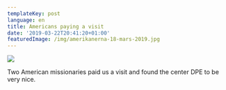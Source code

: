 ```yaml
---
templateKey: post
language: en
title: Americans paying a visit
date: '2019-03-22T20:41:20+01:00'
featuredImage: /img/amerikanerna-18-mars-2019.jpg
---
```

![](/img/amerikanerna-18-mars-2019.jpg)

Two American missionaries paid us a visit and found the center DPE to be very nice.
